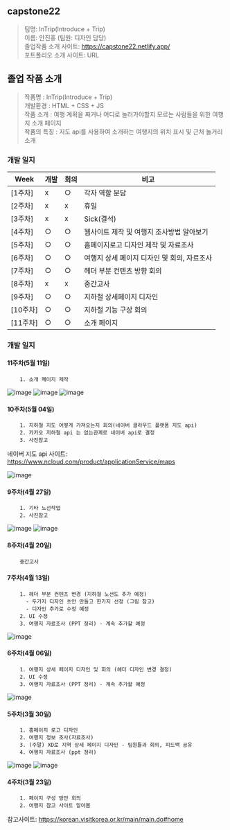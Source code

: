 ##  capstone22

> 팀명: InTrip(Introduce + Trip) <br>
  이름: 안진홍 (팀원: 디자인 담당) <br>
  졸업작품 소개 사이트: https://capstone22.netlify.app/ <br>
  포트폴리오 소개 사이트: URL <br>
  
## 졸업 작품 소개

> 작품명 : InTrip(Introduce + Trip) <br>
  개발환경 : HTML + CSS + JS <br>
  작품 소개 : 여행 계획을 짜거나 어디로 놀러가야할지 모르는 사람들을 위한 여행지 소개 페이지 <br>
  작품의 특징 : 지도 api를 사용하여 소개하는 여행지의 위치 표시 및 근처 놀거리 소개 <br>

### 개발 일지
| Week | 개발 | 회의 | 비고 |
| ------ | -- | -- |----------- |
| [1주차] | x | ○ | 각자 역할 분담 |
| [2주차] | x | x | 휴일 |
| [3주차] | x | x | Sick(결석) |
| [4주차] | ○ | ○ | 웹사이트 제작 및 여행지 조사방법 알아보기 |
| [5주차] | ○ | ○ | 홈페이지로고 디자인 제작 및 자료조사 |
| [6주차] | ○ | ○ | 여행지 상세 페이지 디자인 및 회의, 자료조사 |
| [7주차] | ○ | ○ | 헤더 부분 컨텐츠 방향 회의 |
| [8주차] | x | x | 중간고사 |
| [9주차] | ○ | ○ | 지하철 상세페이지 디자인 |
| [10주차] | ○ | ○ | 지하철 기능 구상 회의 |
| [11주차] | ○ | ○ | 소개 페이지  |


### 개발 일지

#### 11주차(5월 11일)
```
    1. 소개 페이지 제작
```
![image](https://user-images.githubusercontent.com/35441691/168237538-e9295d35-1943-470b-8e5f-a03925d02cbb.png)
![image](https://user-images.githubusercontent.com/35441691/168237605-33c298a0-c1db-4da2-96e6-548a1f6b5d80.png)
![image](https://user-images.githubusercontent.com/35441691/168237828-f1d97977-16ec-42d8-9059-f6a08b54cf27.png)




#### 10주차(5월 04일)
```
    1. 지하철 지도 어떻게 가져오는지 회의(네이버 클라우드 플랫폼 지도 api)
    2. 카카오 지하철 api 는 없는관계로 네이버 api로 결정
    3. 사진참고    
```
네이버 지도 api 사이트: https://www.ncloud.com/product/applicationService/maps

![image](https://user-images.githubusercontent.com/35441691/167065321-1625aa0c-8d57-4a80-8928-52e969edcb1c.png)


#### 9주차(4월 27일)
```
    1. 기타 노선작업
    2. 사진참고
```
![image](https://user-images.githubusercontent.com/35441691/165907041-b721bc3a-bbe5-4497-b2e1-5fe2b1673818.png)
![image](https://user-images.githubusercontent.com/35441691/165907071-b235e3c4-b59f-4d34-a122-a20d51be8d8e.png)


#### 8주차(4월 20일)
```
    중간고사
```


#### 7주차(4월 13일)
```
    1. 헤더 부분 컨텐츠 변경 (지하철 노선도 추가 예정)
      - 두가지 디자인 초안 만들고 한가지 선정 (그림 참고)
      - 디자인 추가로 수정 예정
    2. UI 수정
    3. 여행지 자료조사 (PPT 정리) - 계속 추가할 예정
```
![image](https://user-images.githubusercontent.com/35441691/163452828-f22601b1-f1ae-4f0f-bacc-b12bb837f25f.png)



#### 6주차(4월 06일)
```
    1. 여행지 상세 페이지 디자인 및 회의 (헤더 디자인 변경 결정)
    2. UI 수정
    3. 여행지 자료조사 (PPT 정리) - 계속 추가할 예정
```
![image](https://user-images.githubusercontent.com/35441691/162242072-f43d2da3-fb5a-4960-85f2-f9e3583f36d7.png)



#### 5주차(3월 30일)
```
    1. 홈페이지 로고 디자인
    2. 여행지 정보 조사(자료조사)
    3. (주말) XD로 지역 상세 페이지 디자인 - 팀원들과 회의, 피드백 공유
    4. 여행지 자료조사 (ppt 정리)

```
![image](https://user-images.githubusercontent.com/35441691/161433994-896c10ca-8e0f-47fa-b0c7-5a16a679e575.png)
![image](https://user-images.githubusercontent.com/35441691/161434113-d22c72cf-e03e-44e0-96bd-7817f17e0bb7.png)


#### 4주차(3월 23일)
```
    1. 페이지 구성 방안 회의
    2. 여행지 참고 사이트 알아봄
```
참고사이트: https://korean.visitkorea.or.kr/main/main.do#home

